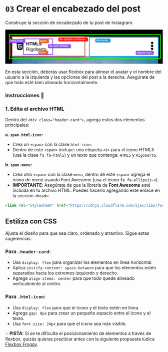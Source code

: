 # `03` Crear el encabezado del post

Construye la sección de encabezado de tu post de Instagram.

![header-post](../../assets/header-post.png)

En esta sección, deberás usar flexbox para alinear el avatar y el nombre del usuario a la izquierda y las opciones del post a la derecha. Asegúrate de que todo esté bien alineado horizontalmente.

### Instrucciones 📝

### 1. Edita el archivo HTML
Dentro del `<div class="header-card">`, agrega estos dos elementos principales:  

**a. `span.html-icon`:**
- Crea un `<span>` con la clase `html-icon`.  
- Dentro de este `<span>` incluye: una etiqueta `<i>` para el ícono HTML5 (usa la clase `fa fa-html5`) y un texto que contenga:  `HTML5` y  `Rigoberto`.  

**b. `span.menu`:**
- Crea otro `<span>` con la clase `menu`, dentro de este `<span>` agrega el ícono de menú usando Font Awesome (usa el ícono `fa fa-ellipsis-v`).  
- **IMPORTANTE**: Asegúrate de que la librería de **Font Awesome** esté incluida en tu archivo HTML. Puedes hacerlo agregando este enlace en la sección `<head>`:  

```html
<link rel="stylesheet" href="https://cdnjs.cloudflare.com/ajax/libs/font-awesome/4.7.0/css/font-awesome.min.css" />
```
       
## Estiliza con CSS

Ajusta el diseño para que sea claro, ordenado y atractivo. Sigue estas sugerencias:

### Para `.header-card`:
- Usa `display: flex` para organizar los elementos en línea horizontal.
- Aplica `justify-content: space-between` para que los elementos estén separados hacia los extremos izquierdo y derecho.
- Agrega `align-items: center` para que todo quede alineado verticalmente al centro.

### Para `.html-icon`:
- Usa `display: flex` para que el ícono y el texto estén en línea.
- Agrega `gap: 8px` para crear un pequeño espacio entre el ícono y el texto.
- Usa `font-size: 24px` para que el ícono sea más visible.

💡 **PISTA:** Si se te dificulta el posicionamiento de elementos a través de flexbox, quizás quieras practicar antes con la siguiente propuesta lúdica [Flexbox Froggy](https://flexboxfroggy.com/#es).